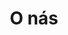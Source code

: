 ---
layout: "pages/about.njk"

title: 'O nás'
description: 'Poznejte Taneční studio Ká s tradicí od roku 1995, profesionálními lektory a přátelskou atmosféru. Taneční kurzy pro všechny věkové kategorie v Letohradě.'
permalink: 'o-nas/'

eleventyNavigation:
  key: O nás
  order: 200


landing:
  breadcrumbs:
    - title: Domů
      url: /

    - title: O nás


about:
  topper: O nás
  heading: Tančíme společně s&nbsp;vámi už od roku 1995

  text: 
    - paragraph: Taneční studio Ká vzniklo v roce 1995 jako místo, kde se setkávají lidé, které spojuje radost z hudby, pohybu a tance. Z původně menšího projektu se postupně vyvinula stabilní taneční škola, která dnes nabízí kurzy pro všechny věkové kategorie – od nejmenších dětí, které se učí první taneční krůčky, až po dospělé a seniory, kteří hledají radost z pohybu, společenské vyžití i nové přátele.

    - paragraph: Od roku 2002 působíme ve vlastním tanečním sále v budově ZŠ Komenského v Letohradě. Prostor jsme přizpůsobili tak, aby vyhovoval jak začátečníkům, tak pokročilým tanečníkům – je vybaven velkou zrcadlovou stěnou, která pomáhá k lepší sebekontrole a zdokonalení techniky, šatnami i zázemím pro pohodlí všech účastníků.

    - paragraph: Naší prioritou je přátelská a otevřená atmosféra, kde se každý cítí vítán. Kurzy vedou zkušení a profesionální lektoři, kteří dokážou předat nejen taneční techniku, ale i nadšení pro pohyb a energii, kterou tanec přináší. Dbáme na to, aby si každý našel to své – ať už jde o klasické společenské tance, modernější styly nebo pravidelné tréninky v tanečních skupinách.

    - paragraph: Za více než 25 let existence jsme pomohli stovkám tanečníků objevit krásu tance a stát se součástí komunity lidí, kteří sdílejí stejnou vášeň. Pro někoho je to cesta k soutěžnímu tancování, pro jiného příležitost odreagovat se po práci či škole, poznat nové přátele nebo si jednoduše dopřát radost z pohybu.

    - paragraph: Věříme, že tanec je pro každého – nezáleží na věku ani zkušenostech. Stačí jen udělat první krok a my vás rádi provedeme dál.

  items:
    - iconUrl: /assets/svgs/about-us/hourglass.svg
      iconAlt: Ikona přesípacích hodin
      title: Fungujeme již od&nbsp;roku 1995

    - iconUrl: /assets/svgs/about-us/poeple.svg
      iconAlt: Ikona lidí
      title: Zkušení a nadšení lektoři

    - iconUrl: /assets/svgs/about-us/layers.svg
      iconAlt: Ikona vrstev
      title: Široká nabídka tanečních stylů

  cta: Rezervace
  ctaUrl: https://rezervace.tanecnistudioka.cz/

  imageUrl: /assets/images/about-us/about-us.jpg
  imageAlt: Instruktoři tanečního studia Ká
---